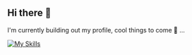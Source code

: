 ## Hi there 👋

I'm currently building out my profile, cool things to come 👀 ... 

[![My Skills](https://skillicons.dev/icons?i=js,html,css,wasm)](https://skillicons.dev)
<!--
**richlogs/richlogs** is a ✨ _special_ ✨ repository because its `README.md` (this file) appears on your GitHub profile.

Here are some ideas to get you started:

- 🔭 I’m currently working on ...
- 🌱 I’m currently learning ...
- 👯 I’m looking to collaborate on ...
- 🤔 I’m looking for help with ...
- 💬 Ask me about ...
- 📫 How to reach me: ...
- 😄 Pronouns: ...
- ⚡ Fun fact: ...
-->
